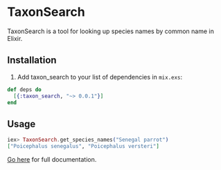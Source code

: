 # TaxonSearch

TaxonSearch is a tool for looking up species names by common name in Elixir.

## Installation

1. Add taxon_search to your list of dependencies in `mix.exs`:

```elixir
def deps do
  [{:taxon_search, "~> 0.0.1"}]
end
```

## Usage

```elixir
iex> TaxonSearch.get_species_names("Senegal parrot")
["Poicephalus senegalus", "Poicephalus versteri"]
```

[Go here](https://hexdocs.pm/taxon_search) for full documentation.
